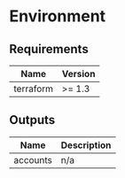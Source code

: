 # Environment

<!-- BEGIN_TF_AUTOGENERATED_DOCS -->
## Requirements

| Name | Version |
|------|---------|
| terraform | >= 1.3 |

## Outputs

| Name | Description |
|------|-------------|
| accounts | n/a |
<!-- END_TF_AUTOGENERATED_DOCS -->
